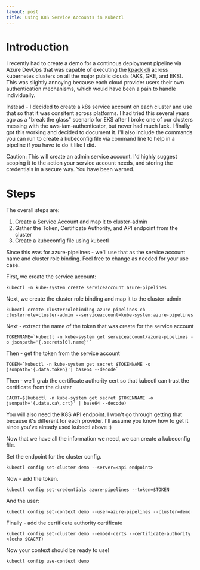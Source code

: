 ```yaml
---
layout: post
title: Using K8S Service Accounts in Kubectl
---
```


# Introduction

I recently had to create a demo for a continous deployment pipeline via Azure DevOps that was capable of executing the [kpack cli](https://github.com/pivotal/kpack) across kubernetes clusters on all the major public clouds (AKS, GKE, and EKS).  This was slightly annoying because each cloud provider users their own authentication mechanisms, which would have been a pain to handle individually.  

Instead - I decided to create a k8s service account on each cluster and use that so that it was consitent across platforms.  I had tried this several years ago as a "break the glass" scenario for EKS after I broke one of our clusters messing with the aws-iam-authenticator, but never had much luck.  I finally got this working and decided to document it.  I'll also include the commands you can run to create a kubeconfig file via command line to help in a pipeline if you have to do it like I did.

Caution:  This will create an admin service account.  I'd highly suggest scoping it to the action your service account needs, and storing the credentials in a secure way.  You have been warned.

# Steps

The overall steps are:

1. Create a Service Account and map it to cluster-admin
2. Gather the Token, Certificate Authority, and API endpoint from the cluster
3. Create a kubeconfig file using kubectl

Since this was for azure-pipelines - we'll use that as the service account name and cluster role binding.  Feel free to change as needed for your use case.

First, we create the service account:

```
kubectl -n kube-system create serviceaccount azure-pipelines
```

Next, we create the cluster role binding and map it to the cluster-admin

```
kubectl create clusterrolebinding azure-pipelines-cb --clusterrole=cluster-admin --serviceaccount=kube-system:azure-pipelines
```

Next - extract the name of the token that was create for the service account

```
TOKENNAME=`kubectl -n kube-system get serviceaccount/azure-pipelines -o jsonpath='{.secrets[0].name}'`
```

Then - get the token from the service account

```
TOKEN=`kubectl -n kube-system get secret $TOKENNAME -o jsonpath='{.data.token}'| base64 --decode`
```

Then - we'll grab the certificate authority cert so that kubectl can trust the certificate from the cluster

```
CACRT=$(kubectl -n kube-system get secret $TOKENNAME -o jsonpath='{.data.ca\.crt}' | base64 --decode)
```

You will also need the K8S API endpoint.  I won't go through getting that because it's different for each provider.  I'll assume you know how to get it since you've already used kubectl above :)

Now that we have all the information we need, we can create a kubeconfig file.

Set the endpoint for the cluster config.

```
kubectl config set-cluster demo --server=<api endpoint>
```

Now - add the token.

```
kubectl config set-credentials azure-pipelines --token=$TOKEN
```

And the user:

```
kubectl config set-context demo --user=azure-pipelines --cluster=demo
```

Finally - add the certificate authority certificate

```
kubectl config set-cluster demo --embed-certs --certificate-authority <(echo $CACRT)
```

Now your context should be ready to use!

```
kubectl config use-context demo
```




